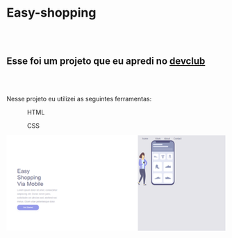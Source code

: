 <h1> Easy-shopping</h1>
<br>
<br>
<h2> Esse foi um projeto que eu apredi no <a href="https://rodolfomori.com.br/devclub> DevClub" > devclub</a> </h2>
<br>
<br>
<p> Nesse projeto eu utilizei as seguintes ferramentas:</p>
<ol>
  <ul> HTML</ul>
  <ul> CSS</ul>
</ol>
<img src= "https://github.com/Rafael-12-F/Easy-Shopping/blob/main/pc.png?raw=true">
